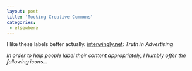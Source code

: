 ```yaml
---
layout: post
title: 'Mocking Creative Commons'
categories:
 - elsewhere
---
```


I like these labels better actually: <a href="http://www.intertwingly.net/blog/1134.html">interwingly.net</a>: <i>Truth in Advertising

In order to help people label their content appropriately, I humbly offer the following icons...</i>

